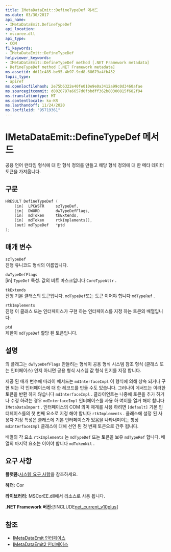 ```yaml
---
title: IMetaDataEmit::DefineTypeDef 메서드
ms.date: 03/30/2017
api_name:
- IMetaDataEmit.DefineTypeDef
api_location:
- mscoree.dll
api_type:
- COM
f1_keywords:
- IMetaDataEmit::DefineTypeDef
helpviewer_keywords:
- IMetaDataEmit::DefineTypeDef method [.NET Framework metadata]
- DefineTypeDef method [.NET Framework metadata]
ms.assetid: dd11c485-be95-4b97-9cd8-68679a4fb432
topic_type:
- apiref
ms.openlocfilehash: 2e75b6322e40fe010e9e0a3412a99c0d3460afae
ms.sourcegitcommit: d8020797a6657d0fbbdff362b80300815f682f94
ms.translationtype: MT
ms.contentlocale: ko-KR
ms.lasthandoff: 11/24/2020
ms.locfileid: "95719361"
---
```

# <a name="imetadataemitdefinetypedef-method"></a>IMetaDataEmit::DefineTypeDef 메서드

공용 언어 런타임 형식에 대 한 형식 정의를 만들고 해당 형식 정의에 대 한 메타 데이터 토큰을 가져옵니다.  
  
## <a name="syntax"></a>구문  
  
```cpp  
HRESULT DefineTypeDef (
    [in]  LPCWSTR     szTypeDef,
    [in]  DWORD       dwTypeDefFlags,
    [in]  mdToken     tkExtends,
    [in]  mdToken     rtkImplements[],
    [out] mdTypeDef   *ptd  
);  
```  
  
## <a name="parameters"></a>매개 변수  

 `szTypeDef`  
 진행 유니코드 형식의 이름입니다.  
  
 `dwTypeDefFlags`  
 [in] `TypeDef` 특성. 값의 비트 마스크입니다 `CoreTypeAttr` .  
  
 `tkExtends`  
 진행 기본 클래스의 토큰입니다. `mdTypeDef`또는 토큰 이어야 합니다 `mdTypeRef` .  
  
 `rtkImplements`  
 진행 이 클래스 또는 인터페이스가 구현 하는 인터페이스를 지정 하는 토큰의 배열입니다.  
  
 `ptd`  
 제한이 `mdTypeDef` 할당 된 토큰입니다.  
  
## <a name="remarks"></a>설명  

 의 플래그는 `dwTypeDefFlags` 만들려는 형식이 공용 형식 시스템 참조 형식 (클래스 또는 인터페이스) 인지 아니면 공용 형식 시스템 값 형식 인지를 지정 합니다.  
  
 제공 된 매개 변수에 따라이 메서드는 `mdInterfaceImpl` 이 형식에 의해 상속 되거나 구현 되는 각 인터페이스에 대 한 레코드를 만들 수도 있습니다. 그러나이 메서드는 이러한 토큰을 반환 하지 않습니다 `mdInterfaceImpl` . 클라이언트는 나중에 토큰을 추가 하거나 수정 하려는 경우 `mdInterfaceImpl` 인터페이스를 사용 하 여이를 열거 해야 합니다 `IMetaDataImport` . 인터페이스의 COM 의미 체계를 사용 하려면 `[default]` 기본 인터페이스를의 첫 번째 요소로 지정 해야 합니다 `rtkImplements` . 클래스에 설정 된 사용자 지정 특성은 클래스에 기본 인터페이스가 있음을 나타내며이는 항상 `mdInterfaceImpl` 클래스에 대해 선언 된 첫 번째 토큰으로 간주 됩니다.  
  
 배열의 각 요소 `rtkImplements` 는 `mdTypeDef` 또는 토큰을 보유 `mdTypeRef` 합니다. 배열의 마지막 요소는 이어야 합니다 `mdTokenNil` .  
  
## <a name="requirements"></a>요구 사항  

 **플랫폼:**[시스템 요구 사항](../../get-started/system-requirements.md)을 참조하세요.  
  
 **헤더:** Cor  
  
 **라이브러리:** MSCorEE.dll에서 리소스로 사용 됩니다.  
  
 **.NET Framework 버전:**[!INCLUDE[net_current_v10plus](../../../../includes/net-current-v10plus-md.md)]  
  
## <a name="see-also"></a>참조

- [IMetaDataEmit 인터페이스](imetadataemit-interface.md)
- [IMetaDataEmit2 인터페이스](imetadataemit2-interface.md)
